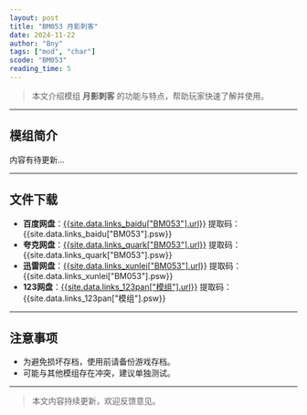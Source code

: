 ```yaml
---
layout: post
title: "BM053 月影刺客"
date: 2024-11-22
author: "Bny"
tags: ["mod", "char"]
scode: "BM053"
reading_time: 5
---
```


> 本文介绍模组 **月影刺客** 的功能与特点，帮助玩家快速了解并使用。

---

## 模组简介

内容有待更新...

---

## 文件下载
- **百度网盘**：[{{site.data.links_baidu["BM053"].url}}]({{site.data.links_baidu["BM053"].url}}) 提取码：{{site.data.links_baidu["BM053"].psw}}
- **夸克网盘**：[{{site.data.links_quark["BM053"].url}}]({{site.data.links_quark["BM053"].url}}) 提取码：{{site.data.links_quark["BM053"].psw}}
- **迅雷网盘**：[{{site.data.links_xunlei["BM053"].url}}]({{site.data.links_xunlei["BM053"].url}}) 提取码：{{site.data.links_xunlei["BM053"].psw}}
- **123网盘**：[{{site.data.links_123pan["模组"].url}}]({{site.data.links_123pan["模组"].url}}) 提取码：{{site.data.links_123pan["模组"].psw}}

---

## 注意事项
- 为避免损坏存档，使用前请备份游戏存档。
- 可能与其他模组存在冲突，建议单独测试。

---

> 本文内容持续更新，欢迎反馈意见。

